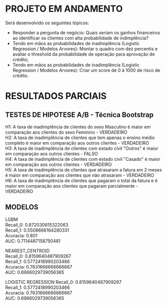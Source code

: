 # PROJETO EM ANDAMENTO

Será desenvolvido os seguintes tópicos:

- Responder a pergunta de negócio: Quais seriam os ganhos financeiros ao identificar os clientes com alta probabilidade de indimplência?
- Tendo em mãos as probabilidades de inadimplência (Logistic Regression / Modelos Arvores): Montar o quadro com dez percentis e avaliar o threshold da probabilidade de operação para aprovação de crédito;
- Tendo em mãos as probabilidades de inadimplência (Logistic Regression / Modelos Arvores): Criar um score de 0 á 1000 de risco de crédito.


# RESULTADOS PARCIAIS

## TESTES DE HIPOTESE A/B - Técnica Bootstrap


H1: A taxa de inadimplência de clientes do sexo Masculino é maior em comparação aos clientes do sexo Feminino - VERDADEIRO  
H2: A taxa de inadimplência de clientes que tem apenas o ensino médio completo é maior em comparação aos outros clientes - VERDADEIRO  
H3: A taxa de inadimplência de clientes com estado civil "Outros" é maior em comparação aos outros clientes - FALSO  
H4: A taxa de inadimplência de clientes com estado civil "Casado" é maior em comparação aos outros clientes - VERDADEIRO  
H5: A taxa de inadimplência de clientes que atrasaram a fatura em 2 meses é maior em comparação aos clientes que não atrasaram - VERDADEIRO  
H6: A taxa de inadimplência de clientes que pagaram o total da fatura e é maior em comparação aos clientes que pagaram parcialmente - VERDADEIRO  


## MODELOS

LGBM  
Recall_0: 0.872030815322063  
Recall_1: 0.5508666164280331  
Acuracia: 0.801  
AUC: 0.7114487158750481  

NEAREST_CENTROID  
Recall_0: 0.8159640487909267  
Recall_1: 0.5772418990203466  
Acuracia: 0.7631666666666667  
AUC: 0.6966029739056365  

LOGISTIC REGRESSION
Recall_0: 0.8159640487909267    
Recall_1: 0.5772418990203466    
Acuracia: 0.7631666666666667    
AUC: 0.6966029739056365    

